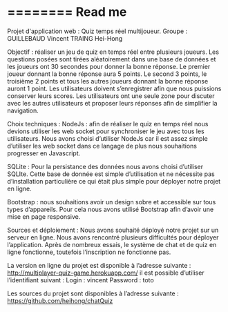 
========
Read me
=========

Projet d'application web : Quiz temps réel multijoueur.
Groupe : GUILLEBAUD Vincent	TRAING Hei-Hong

Objectif : réaliser un jeu de quiz en temps réel entre plusieurs joueurs. Les questions posées sont tirées aléatoirement dans une base de données et les joueurs ont 30 secondes pour donner la bonne réponse.
Le premier joueur donnant la bonne réponse aura 5 points. Le second 3 points, le troisième 2 points et tous les autres joueurs donnant la bonne réponse auront 1 point.
Les utilisateurs doivent s’enregistrer afin que nous puissions conserver leurs scores.
Les utilisateurs ont une seule zone pour discuter avec les autres utilisateurs et proposer leurs réponses afin de simplifier la navigation.

Choix techniques :
NodeJs : afin de réaliser le quiz en temps réel nous devions utiliser les web socket pour synchroniser le jeu avec tous les utilisateurs. Nous avons choisi d’utiliser NodeJs car il est assez simple d’utiliser les web socket dans ce langage de plus nous souhaitions progresser en Javascript.

SQLite : Pour la persistance des données nous avons choisi d’utiliser SQLIte. Cette base de donnée est simple d’utilisation et ne nécessite pas d’installation particulière ce qui était plus simple pour déployer notre projet en ligne.

Bootstrap : nous souhaitions avoir un design sobre et accessible sur tous types d’appareils. Pour cela nous avons utilisé Bootstrap afin d’avoir une mise en page responsive.

Sources et déploiement : 
Nous avons souhaité déployé notre projet sur un serveur en ligne. Nous avons rencontré plusieurs difficultés pour déployer l’application. Après de nombreux essais, le système de chat et de quiz en ligne fonctionne, toutefois l’inscription ne fonctionne pas. 

La version en ligne du projet est disponible à l’adresse suivante : http://multiplayer-quiz-game.herokuapp.com/ 
il est possible d’utiliser l’identifiant suivant :
Login : vincent
Password : toto

Les sources du projet sont disponibles à l’adresse suivante : https://github.com/heihong/chatQuiz



